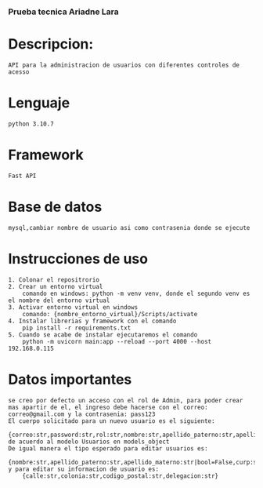 ### Prueba tecnica Ariadne Lara
# Descripcion:
    API para la administracion de usuarios con diferentes controles de acesso 
# Lenguaje 
    python 3.10.7 
# Framework
    Fast API
# Base de datos 
    mysql,cambiar nombre de usuario asi como contrasenia donde se ejecute
# Instrucciones de uso
    1. Colonar el repositrorio 
    2. Crear un entorno virtual 
        comando en windows: python -m venv venv, donde el segundo venv es el nombre del entorno virtual
    3. Activar entorno virtual en windows
        comando: {nombre_entorno_virtual}/Scripts/activate
    4. Instalar librerias y framework con el comando
        pip install -r requirements.txt
    5. Cuando se acabe de instalar ejecutaremos el comando 
        python -m uvicorn main:app --reload --port 4000 --host 192.168.0.115
# Datos importantes
    se creo por defecto un acceso con el rol de Admin, para poder crear mas apartir de el, el ingreso debe hacerse con el correo: correo@gmail.com y la contrasenia: pass123
    El cuerpo solicitado para un nuevo usuario es el siguiente:
        {correo:str,password:str,rol:str,nombre:str,apellido_paterno:str,apellido_materno:str|bool=False,curp:str,rfc:str,calle:str,colonia:str,codigo_postal:str,delegacion:str}
    de acuerdo al modelo Usuarios en models_object
    De igual manera el tipo esperado para editar usuarios es:
        {nombre:str,apellido_paterno:str,apellido_materno:str|bool=False,curp:str,rfc:str}
    y para editar su informacion de usuario es:
        {calle:str,colonia:str,codigo_postal:str,delegacion:str}